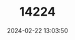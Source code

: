 ---
title: "14224"
category: "Myrmecophaga tridactyla"
draft: false
date: 2024-02-22 13:03:50
languages:
  French: ["Fourmilier Géant", "Grand Fourmilier", "Grand Tamanoir", "Tamanoir"]
  Spanish; Castilian: ["Hormiguero Gigante", "Oso Bandera", "Oso Caballo", "Oso Hormiguero", "Oso Palmero"]
  Dutch; Flemish: ["Reuzenmiereneter"]
  Portuguese: ["Tamanduá Bandeira"]
  Guarani: ["Yurumí"]
  English: ["Giant Anteater"]
---